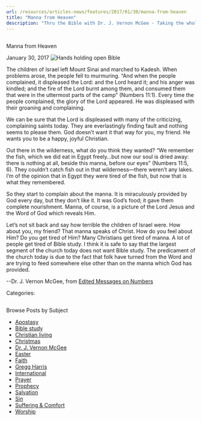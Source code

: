 ```yaml
---
url: /resources/articles-news/features/2017/01/30/manna-from-heaven
title: "Manna from Heaven"
description: "Thru the Bible with Dr. J. Vernon McGee - Taking the whole Word to the whole world"
---
```







## 
 Manna from Heaven


January 30, 2017
![Hands holding open Bible](https://ttb.org/images/default-source/Features-and-News/hands-holding-open-bible.jpg?sfvrsn=64c11c16_0 "Hands holding open Bible")




The children of Israel left Mount Sinai and marched to Kadesh. When problems arose, the people fell to murmuring. “And when the people complained, it displeased the Lord: and the Lord heard it; and his anger was kindled; and the fire of the Lord burnt among them, and consumed them that were in the uttermost parts of the camp” (Numbers 11:1). Every time the people complained, the glory of the Lord appeared. He was displeased with their groaning and complaining.  

  

We can be sure that the Lord is displeased with many of the criticizing, complaining saints today. They are everlastingly finding fault and nothing seems to please them. God doesn’t want it that way for you, my friend. He wants you to be a happy, joyful Christian.  

  

Out there in the wilderness, what do you think they wanted? “We remember the fish, which we did eat in Egypt freely…but now our soul is dried away: there is nothing at all, beside this manna, before our eyes” (Numbers 11:5, 6). They couldn’t catch fish out in that wilderness—there weren’t any lakes. I’m of the opinion that in Egypt they were tired of the fish, but now that is what they remembered.  

  

So they start to complain about the manna. It is miraculously provided by God every day, but they don’t like it. It was God’s food; it gave them complete nourishment. Manna, of course, is a picture of the Lord Jesus and the Word of God which reveals Him.  

  

Let’s not sit back and say how terrible the children of Israel were. How about you, my friend? That manna speaks of Christ. How do you feel about Him? Do you get tired of Him? Many Christians get tired of manna. A lot of people get tired of Bible study. I think it is safe to say that the largest segment of the church today does not want Bible study. The predicament of the church today is due to the fact that folk have turned from the Word and are trying to feed somewhere else other than on the manna which God has provided.  

  

--Dr. J. Vernon McGee, from [Edited Messages on Numbers](https://store.ttb.org/p-728-numbers-commentary-8.aspx)



Categories: 









## 
 Browse Posts by Subject


* [Apostasy](/resources/articles-news/-in-tags/tags/Apostasy)
* [Bible study](/resources/articles-news/-in-tags/tags/Bible-study)
* [Christian living](/resources/articles-news/-in-tags/tags/Christian-living)
* [Christmas](/resources/articles-news/-in-tags/tags/Christmas)
* [Dr. J. Vernon McGee](/resources/articles-news/-in-tags/tags/Dr-J-Vernon-McGee)
* [Easter](/resources/articles-news/-in-tags/tags/easter)
* [Faith](/resources/articles-news/-in-tags/tags/Faith)
* [Gregg Harris](/resources/articles-news/-in-tags/tags/Gregg-Harris)
* [International](/resources/articles-news/-in-tags/tags/International)
* [Prayer](/resources/articles-news/-in-tags/tags/prayer)
* [Prophecy](/resources/articles-news/-in-tags/tags/Prophecy)
* [Salvation](/resources/articles-news/-in-tags/tags/Salvation)
* [Sin](/resources/articles-news/-in-tags/tags/sin)
* [Suffering & Comfort](/resources/articles-news/-in-tags/tags/Suffering-Comfort)
* [Worship](/resources/articles-news/-in-tags/tags/worship)






